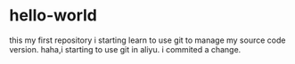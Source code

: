 # hello-world
this my first repository
i starting learn to use git to manage my source code version.
haha,i starting to use git in aliyu.
i commited a change.
